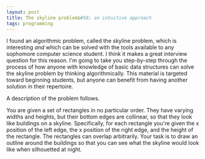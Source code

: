 ```yaml
---
layout: post
title: The skyline problem&#58; an intuitive approach
tags: programming
---
```


I found an algorithmic problem, called the skyline problem, which is interesting *and* which can be solved with the tools available to any sophomore computer science student. I think it makes a great interview question for this reason. I'm going to take you step-by-step through the process of how anyone with knowledge of basic data structures can solve the skyline problem by thinking algorithmically. This material is targeted toward beginning students, but anyone can benefit from having another solution in their repertoire. 

A description of the problem follows.

You are given a set of rectangles in no particular order. They have varying widths and heights, but their bottom edges are collinear, so that they look like buildings on a skyline. Specifically, for each rectangle you're given the x position of the left edge, the x position of the right edge, and the height of the rectangle. The rectangles can overlap arbitrarily. Your task is to draw an outline around the buildings so that you can see what the skyline would look like when silhouetted at night.

<script type="text/javascript" charset="utf-8" src="skyline1_edgePreload.js"></script>
<div id="Stage" class="EDGE-540608186" style="width:200px"></div>